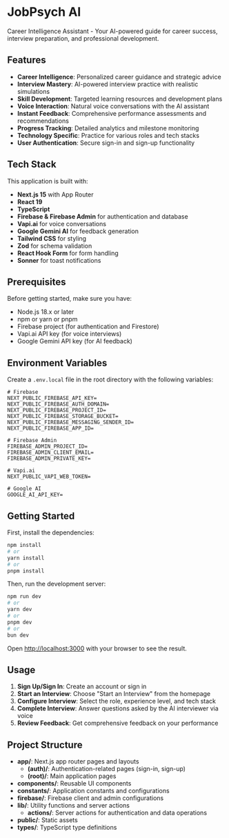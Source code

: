 # JobPsych AI

Career Intelligence Assistant - Your AI-powered guide for career success, interview preparation, and professional development.

## Features

- **Career Intelligence**: Personalized career guidance and strategic advice
- **Interview Mastery**: AI-powered interview practice with realistic simulations
- **Skill Development**: Targeted learning resources and development plans
- **Voice Interaction**: Natural voice conversations with the AI assistant
- **Instant Feedback**: Comprehensive performance assessments and recommendations
- **Progress Tracking**: Detailed analytics and milestone monitoring
- **Technology Specific**: Practice for various roles and tech stacks
- **User Authentication**: Secure sign-in and sign-up functionality

## Tech Stack

This application is built with:

- **Next.js 15** with App Router
- **React 19**
- **TypeScript**
- **Firebase & Firebase Admin** for authentication and database
- **Vapi.ai** for voice conversations
- **Google Gemini AI** for feedback generation
- **Tailwind CSS** for styling
- **Zod** for schema validation
- **React Hook Form** for form handling
- **Sonner** for toast notifications

## Prerequisites

Before getting started, make sure you have:

- Node.js 18.x or later
- npm or yarn or pnpm
- Firebase project (for authentication and Firestore)
- Vapi.ai API key (for voice interviews)
- Google Gemini API key (for AI feedback)

## Environment Variables

Create a `.env.local` file in the root directory with the following variables:

```
# Firebase
NEXT_PUBLIC_FIREBASE_API_KEY=
NEXT_PUBLIC_FIREBASE_AUTH_DOMAIN=
NEXT_PUBLIC_FIREBASE_PROJECT_ID=
NEXT_PUBLIC_FIREBASE_STORAGE_BUCKET=
NEXT_PUBLIC_FIREBASE_MESSAGING_SENDER_ID=
NEXT_PUBLIC_FIREBASE_APP_ID=

# Firebase Admin
FIREBASE_ADMIN_PROJECT_ID=
FIREBASE_ADMIN_CLIENT_EMAIL=
FIREBASE_ADMIN_PRIVATE_KEY=

# Vapi.ai
NEXT_PUBLIC_VAPI_WEB_TOKEN=

# Google AI
GOOGLE_AI_API_KEY=
```

## Getting Started

First, install the dependencies:

```bash
npm install
# or
yarn install
# or
pnpm install
```

Then, run the development server:

```bash
npm run dev
# or
yarn dev
# or
pnpm dev
# or
bun dev
```

Open [http://localhost:3000](http://localhost:3000) with your browser to see the result.

## Usage

1. **Sign Up/Sign In**: Create an account or sign in
2. **Start an Interview**: Choose "Start an Interview" from the homepage
3. **Configure Interview**: Select the role, experience level, and tech stack
4. **Complete Interview**: Answer questions asked by the AI interviewer via voice
5. **Review Feedback**: Get comprehensive feedback on your performance

## Project Structure

- **app/**: Next.js app router pages and layouts
  - **(auth)/**: Authentication-related pages (sign-in, sign-up)
  - **(root)/**: Main application pages
- **components/**: Reusable UI components
- **constants/**: Application constants and configurations
- **firebase/**: Firebase client and admin configurations
- **lib/**: Utility functions and server actions
  - **actions/**: Server actions for authentication and data operations
- **public/**: Static assets
- **types/**: TypeScript type definitions

